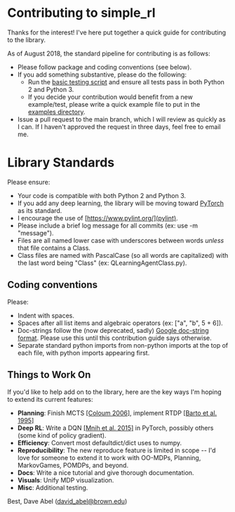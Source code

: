 # Contributing to simple_rl

Thanks for the interest! I've here put together a quick guide for contributing to the library.

As of August 2018, the standard pipeline for contributing is as follows:
  * Please follow package and coding conventions (see below).
  * If you add something substantive, please do the following:
    * Run the [basic testing script](https://github.com/david-abel/simple_rl/blob/master/tests/basic_test.py) and ensure all tests pass in both Python 2 and Python 3.
    * If you decide your contribution would benefit from a new example/test, please write a quick example file to put in the [examples directory](https://github.com/david-abel/simple_rl/tree/master/examples).
  * Issue a pull request to the main branch, which I will review as quickly as I can. If I haven't approved the request in three days, feel free to email me.

# Library Standards

Please ensure:
  * Your code is compatible with both Python 2 and Python 3.
  * If you add any deep learning, the library will be moving toward [PyTorch](https://pytorch.org/) as its standard.
  * I encourage the use of [https://www.pylint.org/](pylint).
  * Please include a brief log message for all commits (ex: use -m "message").
  * Files are all named lower case with underscores between words *unless* that file contains a Class.
  * Class files are named with PascalCase (so all words are capitalized) with the last word being "Class" (ex: QLearningAgentClass.py).

## Coding conventions

Please:
  * Indent with spaces.
  * Spaces after all list items and algebraic operators (ex: ["a", "b", 5 + 6]).
  * Doc-strings follow the (now deprecated, sadly) [Google doc-string format](https://google.github.io/styleguide/pyguide.html#Comments). Please use this until this contribution guide says otherwise.
  * Separate standard python imports from non-python imports at the top of each file, with python imports appearing first.

## Things to Work On

If you'd like to help add on to the library, here are the key ways I'm hoping to extend its current features:
* __Planning__: Finish MCTS [[Coloum 2006]](https://hal.inria.fr/file/index/docid/116992/filename/CG2006.pdf), implement RTDP [[Barto et al. 1995]](https://pdfs.semanticscholar.org/2838/e01572bf53805c502ec31e3e00a8e1e0afcf.pdf)
* __Deep RL__: Write a DQN [[Mnih et al. 2015]](http://www.davidqiu.com:8888/research/nature14236.pdf) in PyTorch, possibly others (some kind of policy gradient).
* __Efficiency__: Convert most defaultdict/dict uses to numpy.
* __Reproducibility__: The new reproduce feature is limited in scope -- I'd love for someone to extend it to work with OO-MDPs, Planning, MarkovGames, POMDPs, and beyond.
* __Docs__: Write a nice tutorial and give thorough documentation.
* __Visuals__: Unify MDP visualization.
* __Misc__: Additional testing.


Best,
Dave Abel (david_abel@brown.edu)
